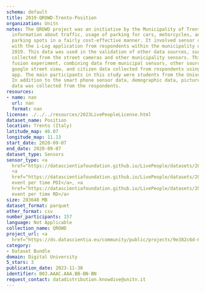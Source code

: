 ```yaml
---
schema: default
title: 2019-QROWD-Trento-Position
organization: Unitn
notes: The QROWD project was an initiative by the Municipality of Trento to collect
  information about traffic, usage of parking for cars, motorcycles, and yellow-line
  parking spots in a fairly cost-effective manner. It involved sensor data collection
  with the i-Log application from respondents within the municipality of Trento in
  2019. This data was used in the validation of other data sources, such as the data
  collected from the street cameras and other municipality sensors. This was a data
  fusion experiment, combining data from municipal sensors, other sources, such as
  google street view, and citizen data collected from respondents using the i-Log
  app. The main participants in this study were students from the University of Trento.
  In addition to the smart phone sensor data, demographic data, pictures, and questionnaire
  data was collected from the respondents.
resources:
- name: nan
  url: nan
  format: nan
license: ./../../resources/2023LivePeopleLicense.html
dataset_name: Position
location: Trento (Italy)
latitude_map: 46.07
longitude_map: 11.13
start_date: 2020-09-07
end_date: 2020-09-07
dataset_type: Sensors
sensor_type: <a 
  href="https://datascientiafoundation.github.io/LivePeople/datasets/2019-QRD-Trento-Gyroscope%20Event/">gyroscope</a>,
  <a 
  href="https://datascientiafoundation.github.io/LivePeople/datasets/2019-QRD-Trento-Location%20Event%20Per%20Time%20POI/">location
  event per time POI</a>, <a 
  href="https://datascientiafoundation.github.io/LivePeople/datasets/2019-QRD-Trento-Location%20Event%20Per%20Time%20RD/">location
  event per time RD</a>
size: 283648 MB
dataset_format: parquet
other_format: csv
number_participants: 157
language: Not Applicable
collection_name: QROWD
project_url: <a 
  href="https://ds.datascientia.eu/community/public/projects/9e382c6d-6885-45df-97cb-d24fcbacc0a7">https://ds.datascientia.eu/community/public/projects/9e382c6d-6885-45df-97cb-d24fcbacc0a7</a>
category:
- Dataset Bundle
domain: Digital University
5_stars: 3
publication_date: 2023-11-30
identifier: 003.AAAC.AAA.BB-BN-BN
request_contact: datadistribution.knowdive@unitn.it
---
```


